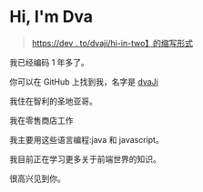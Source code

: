 # Hi, I'm Dva

> [https://dev . to/dvaji/hi-in-two】的缩写形式](https://dev.to/dvaji/hi-im-dva)

我已经编码 1 年多了。

你可以在 GitHub 上找到我，名字是 [dvaJi](https://github.com/dvaJi)

我住在智利的圣地亚哥。

我在零售商店工作

我主要用这些语言编程:java 和 javascript。

我目前正在学习更多关于前端世界的知识。

很高兴见到你。